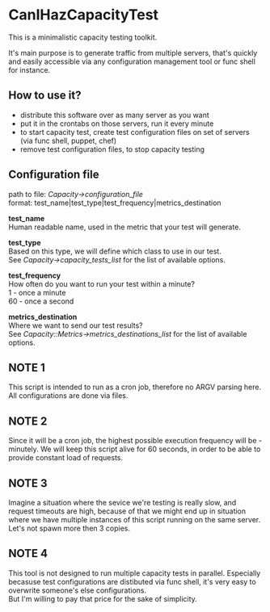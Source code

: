 CanIHazCapacityTest
===================

This is a minimalistic capacity testing toolkit.

It's main purpose is to generate traffic from multiple servers,
that's quickly and easily accessible via any configuration management
tool or func shell for instance.

How to use it?
-----------
 * distribute this software over as many server as you want
 * put it in the crontabs on those servers, run it every minute
 * to start capacity test, create test configuration files on set of servers (via func shell, puppet, chef)
 * remove test configuration files, to stop capacity testing

Configuration file
-----------
path to file: *Capacity->configuration_file*  
format: test_name|test_type|test_frequency|metrics_destination

**test_name**  
Human readable name, used in the metric that your test will generate.

**test_type**  
Based on this type, we will define which class to use in our test.  
See *Capacity->capacity_tests_list* for the list of available options.

**test_frequency**  
How often do you want to run your test within a minute?  
1 - once a minute  
60 - once a second  

**metrics_destination**  
Where we want to send our test results?  
See *Capacity::Metrics->metrics_destinations_list* for the list of available options.


NOTE 1
-----------
This script is intended to run as a cron job,
therefore no ARGV parsing here.  
All configurations are done via files.

NOTE 2
-----------
Since it will be a cron job,
the highest possible execution frequency will be - minutely.
We will keep this script alive for 60 seconds,
in order to be able to provide constant load of requests.

NOTE 3
-----------
Imagine a situation where the sevice we're testing is really slow,
and request timeouts are high, because of that we might end up in situation where we have
multiple instances of this script running on the same server.
Let's not spawn more then 3 copies.

NOTE 4
-----------
This tool is not designed to run multiple capacity tests in parallel.
Especially becasuse test configurations are distibuted via func shell,
it's very easy to overwrite someone's else configurations.  
But I'm willing to pay that price for the sake of simplicity.
